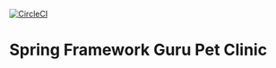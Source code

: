 [![CircleCI](https://circleci.com/gh/tranminhkhang8198/pet-clinic.svg?style=svg)](https://circleci.com/gh/tranminhkhang8198/pet-clinic)

# Spring Framework Guru Pet Clinic